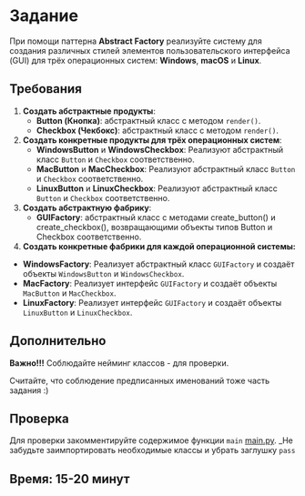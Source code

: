 # Задание

При помощи паттерна **Abstract Factory** реализуйте систему для создания различных стилей элементов пользовательского
интерфейса (GUI) для трёх операционных систем: **Windows**, **macOS** и **Linux**.

## Требования

1. **Создать абстрактные продукты**:
    - **Button (Кнопка)**: абстрактный класс с методом ```render()```.
    - **Checkbox (Чекбокс)**:  абстрактный класс с методом ```render()```.
2. **Создать конкретные продукты для трёх операционных систем**:
    - **WindowsButton** и **WindowsCheckbox**: Реализуют абстрактный класс ```Button``` и ```Checkbox``` соответственно.
    - **MacButton** и **MacCheckbox**: Реализуют абстрактный класс ```Button``` и ```Checkbox``` соответственно.
    - **LinuxButton** и **LinuxCheckbox**: Реализуют абстрактный класс ```Button``` и ```Checkbox``` соответственно.
3. **Создать абстрактную фабрику**:
    - **GUIFactory**:  абстрактный класс с методами create_button() и create_checkbox(), возвращающими объекты типов
      Button и
      Checkbox соответственно.
4. **Создать конкретные фабрики для каждой операционной системы:**

- **WindowsFactory**: Реализует  абстрактный класс ```GUIFactory``` и создаёт объекты ```WindowsButton```
  и ```WindowsCheckbox```.
- **MacFactory**: Реализует интерфейс ```GUIFactory``` и создаёт объекты ```MacButton``` и ```MacCheckbox```.
- **LinuxFactory**: Реализует интерфейс ```GUIFactory``` и создаёт объекты ```LinuxButton``` и ```LinuxCheckbox```.

## Дополнительно

**Важно!!!** Соблюдайте нейминг классов - для проверки.

Считайте, что соблюдение предписанных именований тоже часть задания :)

## Проверка

Для проверки закомментируйте содержимое функции ```main``` [main.py](main.py).
_Не забудьте заимпортировать необходимые классы и убрать заглушку ```pass```

## Время: 15-20 минут